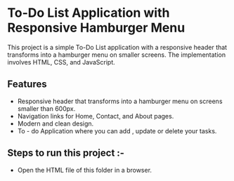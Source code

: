 # To-Do List Application with Responsive Hamburger Menu

This project is a simple To-Do List application with a responsive header that transforms into a hamburger menu on smaller screens. The implementation involves HTML, CSS, and JavaScript.

## Features

- Responsive header that transforms into a hamburger menu on screens smaller than 600px.
- Navigation links for Home, Contact, and About pages.
- Modern and clean design.
- To - do Application where you can add , update or delete your tasks.

## Steps to run this project :-
- Open the HTML file of this folder in a browser.
  
  
